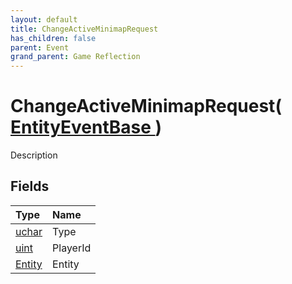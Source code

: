 ```yaml
---
layout: default
title: ChangeActiveMinimapRequest
has_children: false
parent: Event
grand_parent: Game Reflection
---
```

# ChangeActiveMinimapRequest( [ EntityEventBase ](/docs/game-reflection/events/entity_event_base) )
Description 

## Fields

| Type | Name |
|:-------------|:--------------|
| [uchar](/docs/game-reflection/enums/uchar) | Type |
| [uint](/docs/game-reflection/components/uint) | PlayerId |
| [Entity](/docs/game-reflection/classes/entity) | Entity |

